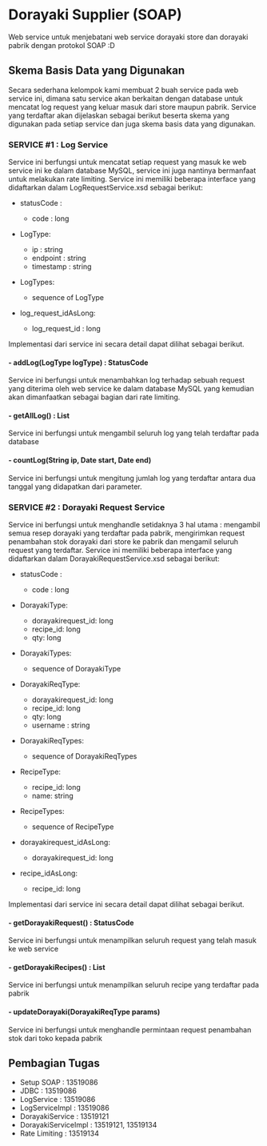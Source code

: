 # Dorayaki Supplier (SOAP)

Web service untuk menjebatani web service dorayaki store dan dorayaki pabrik dengan protokol SOAP :D

## Skema Basis Data yang Digunakan

Secara sederhana kelompok kami membuat 2 buah service pada web service ini, dimana satu service akan berkaitan dengan database untuk mencatat log request yang keluar masuk dari store maupun pabrik. Service yang terdaftar akan dijelaskan sebagai berikut beserta skema yang digunakan pada setiap service dan juga skema basis data yang digunakan.

### SERVICE #1 : Log Service
Service ini berfungsi untuk mencatat setiap request yang masuk ke web service ini ke dalam database MySQL, service ini juga nantinya bermanfaat untuk melakukan rate limiting. Service ini memiliki beberapa interface yang didaftarkan dalam LogRequestService.xsd sebagai berikut:

- statusCode :
    - code : long

- LogType:
    - ip : string
    - endpoint : string
    - timestamp : string

- LogTypes:
    - sequence of LogType

- log_request_idAsLong:
    - log_request_id : long

Implementasi dari service ini secara detail dapat dilihat sebagai berikut.

#### - addLog(LogType logType) : StatusCode
Service ini berfungsi untuk menambahkan log terhadap sebuah request yang diterima oleh web service ke dalam database MySQL yang kemudian akan dimanfaatkan sebagai bagian dari rate limiting.

#### - getAllLog() : List<LogType>
Service ini berfungsi untuk mengambil seluruh log yang telah terdaftar pada database

#### - countLog(String ip, Date start, Date end)
Service ini berfungsi untuk mengitung jumlah log yang terdaftar antara dua tanggal yang didapatkan dari parameter.

### SERVICE #2 : Dorayaki Request Service
Service ini berfungsi untuk menghandle setidaknya 3 hal utama : mengambil semua resep dorayaki yang terdaftar pada pabrik, mengirimkan request penambahan stok dorayaki dari store ke pabrik dan mengamil seluruh request yang terdaftar. Service ini memiliki beberapa interface yang didaftarkan dalam DorayakiRequestService.xsd sebagai berikut:

- statusCode :
    - code : long

- DorayakiType:
    - dorayakirequest_id: long
    - recipe_id: long
    - qty: long

- DorayakiTypes:
    - sequence of DorayakiType

- DorayakiReqType:
    - dorayakirequest_id: long
    - recipe_id: long
    - qty: long
    - username : string

- DorayakiReqTypes:
    - sequence of DorayakiReqTypes

- RecipeType:
    - recipe_id: long
    - name: string

- RecipeTypes:
    - sequence of RecipeType

- dorayakirequest_idAsLong:
    - dorayakirequest_id: long

- recipe_idAsLong:
    - recipe_id: long

Implementasi dari service ini secara detail dapat dilihat sebagai berikut.

#### - getDorayakiRequest() : StatusCode
Service ini berfungsi untuk menampilkan seluruh request yang telah masuk ke web service

#### - getDorayakiRecipes() : List<LogType>
Service ini berfungsi untuk menampilkan seluruh recipe yang terdaftar pada pabrik

#### - updateDorayaki(DorayakiReqType params)
Service ini berfungsi untuk menghandle permintaan request penambahan stok dari toko kepada pabrik

## Pembagian Tugas

- Setup SOAP : 13519086
- JDBC : 13519086
- LogService : 13519086
- LogServiceImpl : 13519086
- DorayakiService : 13519121
- DorayakiServiceImpl : 13519121, 13519134
- Rate Limiting : 13519134